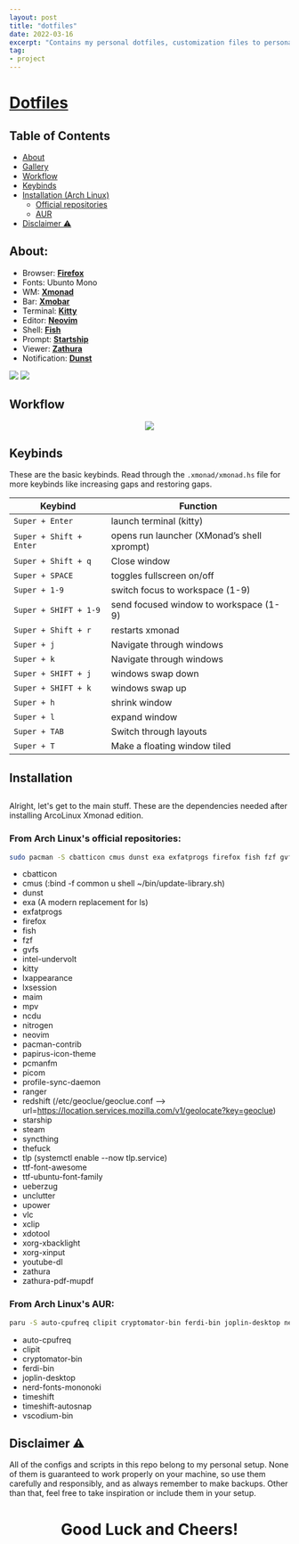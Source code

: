 ```yaml
---
layout: post
title: "dotfiles"
date: 2022-03-16
excerpt: "Contains my personal dotfiles, customization files to personalize your linux system"
tag:
- project 
---
```


<h1><a href="https://github.com/FuzzyGrim/dotfiles">Dotfiles</a></h1>


## Table of Contents

- [About](#about)
- [Gallery](#gallery)
- [Workflow](#workflow)
- [Keybinds](#keybinds)
- [Installation (Arch Linux)‍](#inst)
  - [Official repositories](#arch)
  - [AUR](#aur)
- [Disclaimer ⚠️ ](#disclaimer)


<a id="about"></a>

## About:


- Browser: **[Firefox](https://github.com/FuzzyGrim/dotfiles/blob/master/.mozilla/firefox/r056xtue.default-release/chrome/userChrome.css)**
- Fonts: Ubunto Mono
- WM: **[Xmonad](https://github.com/FuzzyGrim/dotfiles/blob/master/.xmonad/xmonad.hs)**
- Bar: **[Xmobar](https://github.com/FuzzyGrim/dotfiles/tree/master/.config/xmobar/xmobarrc0)**
- Terminal: **[Kitty](https://github.com/FuzzyGrim/dotfiles/tree/master/.config/kitty)**
- Editor: **[Neovim](https://github.com/FuzzyGrim/dotfiles/tree/master/.config/nvim)**
- Shell: **[Fish](https://github.com/FuzzyGrim/dotfiles/tree/master/.config/fish)**
- Prompt: **[Startship](https://github.com/FuzzyGrim/dotfiles/blob/master/.config/starship.toml)**
- Viewer: **[Zathura](https://github.com/FuzzyGrim/dotfiles/tree/master/.config/zathura/zathurarc)**
- Notification: **[Dunst](https://github.com/FuzzyGrim/dotfiles/blob/master/.config/dunst/dunstrc)**


<a id="gallery"></a>
<img src='https://github.com/FuzzyGrim/dotfiles/raw/master/screenshots/1.png'>
<img src='https://github.com/FuzzyGrim/dotfiles/raw/master/screenshots/2.png'>


<a id="workflow"></a>

## Workflow

<p align="center">
  <img src="https://github.com/FuzzyGrim/dotfiles/raw/master/screenshots/workflow.gif">
</p>


<a id="keybinds"></a>
## Keybinds

These are the basic keybinds. Read through the `.xmonad/xmonad.hs` file for more keybinds like increasing gaps and restoring gaps.

| Keybind                  |                  Function                   |
| ----------------------   |  ----------------------------------------   |
| `Super + Enter`          |           launch terminal (kitty)           |
| `Super + Shift + Enter`  | opens run launcher (XMonad’s shell xprompt) |
| `Super + Shift + q`      |                Close window                 |
| `Super + SPACE`          |          toggles fullscreen on/off          |
| `Super + 1-9`            |       switch focus to workspace (1-9)       |
| `Super + SHIFT + 1-9`    |   send focused window to workspace (1-9)    |
| `Super + Shift + r`      |               restarts xmonad               |
| `Super + j`              |          Navigate through windows           |
| `Super + k`              |          Navigate through windows           |
| `Super + SHIFT + j`      |              windows swap down              |
| `Super + SHIFT + k`      |               windows swap up               |
| `Super + h`              |                shrink window                |
| `Super + l`              |                expand window                |
| `Super + TAB`            |           Switch through layouts            |
| `Super + T`              |        Make a floating window tiled         |


<a id="inst"></a>
## Installation

##

Alright, let's get to the main stuff. These are the dependencies needed after installing ArcoLinux Xmonad edition.

<a id="arch"></a>
### From Arch Linux's official repositories:

```bash
sudo pacman -S cbatticon cmus dunst exa exfatprogs firefox fish fzf gvfs intel-undervolt kitty lxappearance lxsession maim mpv ncdu nitrogen neovim pacman-contrib papirus-icon-theme pcmanfm picom profile-sync-daemon ranger redshift starship steam syncthing thefuck tlp ttf-font-awesome ttf-ubuntu-font-family ueberzug unclutter upower vlc xclip xdotool xorg-xbacklight xorg-xinput youtube-dl zathura zathura-pdf-mupdf 
```
-    cbatticon
-    cmus (:bind -f common u shell ~/bin/update-library.sh)
-    dunst
-    exa (A modern replacement for ls)
-    exfatprogs
-    firefox
-    fish
-    fzf
-    gvfs
-    intel-undervolt
-    kitty
-    lxappearance
-    lxsession
-    maim
-    mpv
-    ncdu
-    nitrogen
-    neovim
-    pacman-contrib
-    papirus-icon-theme
-    pcmanfm
-    picom
-    profile-sync-daemon
-    ranger
-    redshift (/etc/geoclue/geoclue.conf --> url=https://location.services.mozilla.com/v1/geolocate?key=geoclue)
-    starship
-    steam
-    syncthing
-    thefuck
-    tlp (systemctl enable --now tlp.service)
-    ttf-font-awesome
-    ttf-ubuntu-font-family
-    ueberzug
-    unclutter
-    upower
-    vlc
-    xclip
-    xdotool
-    xorg-xbacklight
-    xorg-xinput
-    youtube-dl
-    zathura
-    zathura-pdf-mupdf

<a id="aur"></a>
### From Arch Linux's AUR:

```bash
paru -S auto-cpufreq clipit cryptomator-bin ferdi-bin joplin-desktop nerd-fonts-mononoki timeshift timeshift-autosnap vscodium-bin 
```
-    auto-cpufreq
-    clipit
-    cryptomator-bin
-    ferdi-bin
-    joplin-desktop
-    nerd-fonts-mononoki
-    timeshift
-    timeshift-autosnap
-    vscodium-bin


<a id="disclaimer"></a>
## Disclaimer ⚠️

All of the configs and scripts in this repo belong to my personal setup. None of them is guaranteed to work properly on your machine, so use them carefully and responsibly, and as always remember to make backups. Other than that, feel free to take inspiration or include them in your setup.


<h1 align="center">Good Luck and Cheers!</h1>
